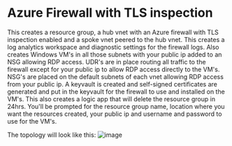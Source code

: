 # Azure Firewall with TLS inspection

This creates a resource group, a hub vnet with an Azure firewall with TLS inspection enabled and a spoke vnet peered to the hub vnet. This creates a log analytics workspace and diagnostic settings for the firewall logs. Also creates Windows VM's in all those subnets with your public ip added to an NSG allowing RDP access. UDR's are in place routing all traffic to the firewall except for your public ip to allow RDP access directly to the VM's. NSG's are placed on the default subnets of each vnet allowing RDP access from your public ip. A keyvault is created and self-signed certificates are generated and put in the keyvault for the firewall to use and installed on the VM's. This also creates a logic app that will delete the resource group in 24hrs. You'll be prompted for the resource group name, location where you want the resources created, your public ip and username and password to use for the VM's.

The topology will look like this:
![image](https://github.com/quiveringbacon/AzureFirewallwithTLS/assets/128983862/8056ef32-5b92-4fc2-a4eb-3d0e51166b27)
